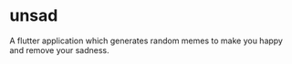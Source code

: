 # unsad

A flutter application which generates random memes to make you happy and remove your sadness.
